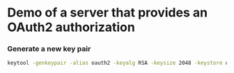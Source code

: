 # Demo of a server that provides an OAuth2 authorization

### Generate a new key pair

```bash
keytool -genkeypair -alias oauth2 -keyalg RSA -keysize 2048 -keystore oauth2.jks -validity 360
```